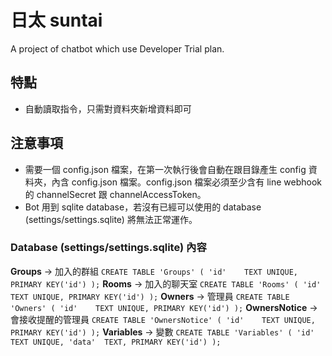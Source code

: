 # 日太 suntai
A project of chatbot which use Developer Trial plan.

## 特點
* 自動讀取指令，只需對資料夾新增資料即可

## 注意事項
* 需要一個 config.json 檔案，在第一次執行後會自動在跟目錄產生 config 資料夾，內含 config.json 檔案。config.json 檔案必須至少含有 line webhook 的 channelSecret 跟 channelAccessToken。
* Bot 用到 sqlite database，若沒有已經可以使用的 database (settings/settings.sqlite) 將無法正常運作。

### Database (settings/settings.sqlite) 內容
**Groups** -> 加入的群組
    `CREATE TABLE 'Groups' (
        'id'	TEXT UNIQUE,
        PRIMARY KEY('id')
    );`
**Rooms** -> 加入的聊天室
    `CREATE TABLE 'Rooms' (
        'id'    TEXT UNIQUE,
        PRIMARY KEY('id')
    );`
**Owners** -> 管理員
    `CREATE TABLE 'Owners' (
        'id'	TEXT UNIQUE,
        PRIMARY KEY('id')
    );`
**OwnersNotice** -> 會接收提醒的管理員
    `CREATE TABLE 'OwnersNotice' (
        'id'	TEXT UNIQUE,
        PRIMARY KEY('id')
    );`
**Variables** -> 變數
    `CREATE TABLE 'Variables' (
        'id'    TEXT UNIQUE,
        'data'  TEXT,
        PRIMARY KEY('id')
    );`
